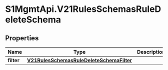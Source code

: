 # S1MgmtApi.V21RulesSchemasRuleDeleteSchema

## Properties
Name | Type | Description | Notes
------------ | ------------- | ------------- | -------------
**filter** | [**V21RulesSchemasRuleDeleteSchemaFilter**](V21RulesSchemasRuleDeleteSchemaFilter.md) |  | 


